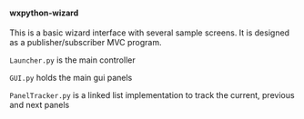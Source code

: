 #### wxpython-wizard

This is a basic wizard interface with several sample screens. It is designed as a publisher/subscriber MVC program. 

`Launcher.py` is the main controller

`GUI.py` holds the main gui panels

`PanelTracker.py` is a linked list implementation to track the current, previous and next panels


